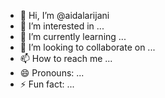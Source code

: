 - 👋 Hi, I’m @aidalarijani
- 👀 I’m interested in ...
- 🌱 I’m currently learning ...
- 💞️ I’m looking to collaborate on ...
- 📫 How to reach me ...
- 😄 Pronouns: ...
- ⚡ Fun fact: ...

<!---
aidalarijani/aidalarijani is a ✨ special ✨ repository because its `README.md` (this file) appears on your GitHub profile.
You can click the Preview link to take a look at your changes.
--->
